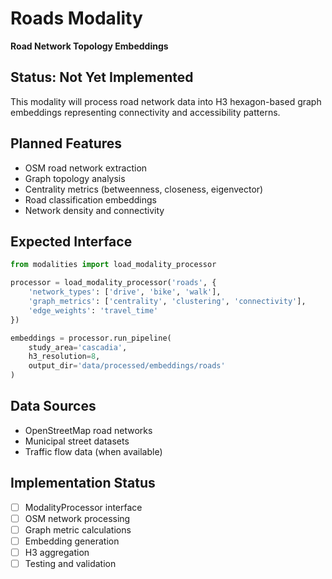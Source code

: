 # Roads Modality

**Road Network Topology Embeddings**

## Status: Not Yet Implemented

This modality will process road network data into H3 hexagon-based graph embeddings representing connectivity and accessibility patterns.

## Planned Features
- OSM road network extraction
- Graph topology analysis
- Centrality metrics (betweenness, closeness, eigenvector)
- Road classification embeddings
- Network density and connectivity

## Expected Interface
```python
from modalities import load_modality_processor

processor = load_modality_processor('roads', {
    'network_types': ['drive', 'bike', 'walk'],
    'graph_metrics': ['centrality', 'clustering', 'connectivity'],
    'edge_weights': 'travel_time'
})

embeddings = processor.run_pipeline(
    study_area='cascadia',
    h3_resolution=8,
    output_dir='data/processed/embeddings/roads'
)
```

## Data Sources
- OpenStreetMap road networks
- Municipal street datasets
- Traffic flow data (when available)

## Implementation Status
- [ ] ModalityProcessor interface
- [ ] OSM network processing
- [ ] Graph metric calculations
- [ ] Embedding generation
- [ ] H3 aggregation
- [ ] Testing and validation